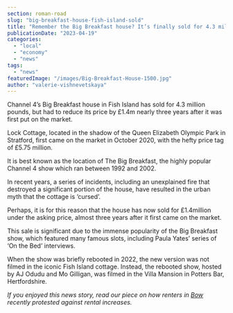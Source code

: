 ```yaml
---
section: roman-road
slug: "big-breakfast-house-fish-island-sold"
title: "Remember the Big Breakfast house? It’s finally sold for 4.3 million pounds"
publicationDate: "2023-04-19"
categories: 
  - "local"
  - "economy"
  - "news"
tags: 
  - "news"
featuredImage: "/images/Big-Breakfast-House-1500.jpg"
author: "valerie-vishnevetskaya"
---
```


Channel 4’s Big Breakfast house in Fish Island has sold for 4.3 million pounds, but had to reduce its price by £1.4m nearly three years after it was first put on the market.

Lock Cottage, located in the shadow of the Queen Elizabeth Olympic Park in Stratford, first came on the market in October 2020, with the hefty price tag of £5.75 million. 

It is best known as the location of The Big Breakfast, the highly popular Channel 4 show which ran between 1992 and 2002. 

In recent years, a series of incidents, including an unexplained fire that destroyed a significant portion of the house, have resulted in the urban myth that the cottage is ‘cursed’. 

Perhaps, it is for this reason that the house has now sold for £1.4million under the asking price, almost three years after it first came on the market. 

This sale is significant due to the immense popularity of the Big Breakfast show, which featured many famous slots, including Paula Yates’ series of ‘On the Bed’ interviews.  

When the show was briefly rebooted in 2022, the new version was not filmed in the iconic Fish Island cottage. Instead, the rebooted show, hosted by AJ Odudu and Mo Gilligan, was filmed in the Villa Mansion in Potters Bar, Hertfordshire. 

_If you enjoyed this news story, read our piece on how renters in_ [_Bow_](https://romanroadlondon.com/tower-hamlets-london-renters-union-protest-rent-increases-bow-december-2022/) _recently protested against rental increases._ 


